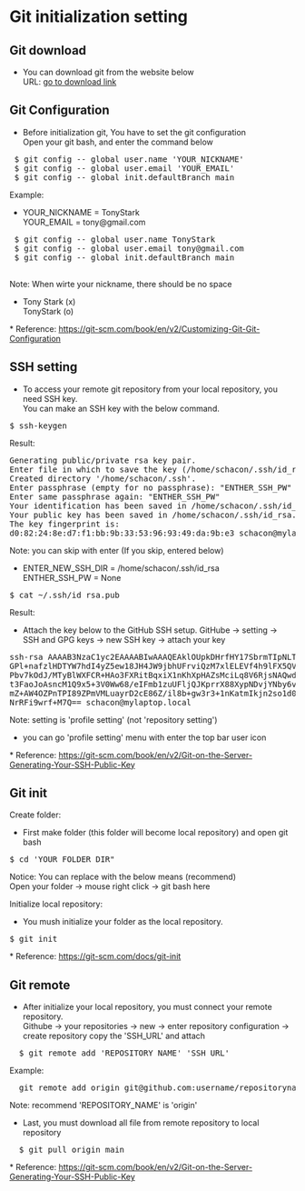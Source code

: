 # Git initialization setting


## Git download
- You can download git from the website below  
  URL: <a href="https://google.com" target="_blank">go to download link</a>  
 

## Git Configuration
- Before initialization git, You have to set the git configuration  
  Open your git bash, and enter the command below  
<pre>
 $ git config -- global user.name 'YOUR_NICKNAME'  
 $ git config -- global user.email 'YOUR_EMAIL'
 $ git config -- global init.defaultBranch main
</pre>

Example:  
- YOUR_NICKNAME = TonyStark  
  YOUR_EMAIL    = tony<spane>@</span>gmail.com  
<pre>
 $ git config -- global user.name TonyStark  
 $ git config -- global user.email tony@gmail.com
 $ git config -- global init.defaultBranch main

</pre>

Note: When wirte your nickname, there should be no space  
- Tony Stark (x)  
  TonyStark  (o)  

\* Reference: https://git-scm.com/book/en/v2/Customizing-Git-Git-Configuration

## SSH setting
- To access your remote git repository from your local repository, you need SSH key.  
  You can make an SSH key with the below command.  
<pre>
$ ssh-keygen
</pre>

Result:
<pre>
Generating public/private rsa key pair.
Enter file in which to save the key (/home/schacon/.ssh/id_rsa): "ENTER_NEW_SSH_DIR"
Created directory '/home/schacon/.ssh'.
Enter passphrase (empty for no passphrase): "ENTHER_SSH_PW"
Enter same passphrase again: "ENTHER_SSH_PW"
Your identification has been saved in /home/schacon/.ssh/id_rsa.
Your public key has been saved in /home/schacon/.ssh/id_rsa.pub.
The key fingerprint is:
d0:82:24:8e:d7:f1:bb:9b:33:53:96:93:49:da:9b:e3 schacon@mylaptop.local
</pre>

Note: you can skip with enter (If you skip, entered below)  
- ENTER_NEW_SSH_DIR = /home/schacon/.ssh/id_rsa  
  ENTHER_SSH_PW     = None  

<pre>
$ cat ~/.ssh/id_rsa.pub
</pre>

Result:  
- Attach the key below to the GitHub SSH setup.
  GitHube -> setting -> SSH and GPG keys -> new SSH key -> attach your key  
<pre>
ssh-rsa AAAAB3NzaC1yc2EAAAABIwAAAQEAklOUpkDHrfHY17SbrmTIpNLTGK9Tjom/BWDSU
GPl+nafzlHDTYW7hdI4yZ5ew18JH4JW9jbhUFrviQzM7xlELEVf4h9lFX5QVkbPppSwg0cda3
Pbv7kOdJ/MTyBlWXFCR+HAo3FXRitBqxiX1nKhXpHAZsMciLq8V6RjsNAQwdsdMFvSlVK/7XA
t3FaoJoAsncM1Q9x5+3V0Ww68/eIFmb1zuUFljQJKprrX88XypNDvjYNby6vw/Pb0rwert/En
mZ+AW4OZPnTPI89ZPmVMLuayrD2cE86Z/il8b+gw3r3+1nKatmIkjn2so1d01QraTlMqVSsbx
NrRFi9wrf+M7Q== schacon@mylaptop.local
</pre>

Note: setting is 'profile setting' (not 'repository setting')  
- you can go 'profile setting' menu with enter the top bar user icon   

\* Reference: <https://git-scm.com/book/en/v2/Git-on-the-Server-Generating-Your-SSH-Public-Key>


## Git init

Create folder: 
- First make folder (this folder will become local repository)
  and open git bash  
<pre>
$ cd 'YOUR_FOLDER_DIR"
</pre>
Notice: You can replace with the below means (recommend)  
  Open your folder -> mouse right click -> git bash here  

Initialize local repository:
- You mush initialize your folder as the local repository.  
<pre>
$ git init
</pre>

\* Reference: https://git-scm.com/docs/git-init


## Git remote
- After initialize your local repository, you must connect your remote repository.  
  Githube -> your repositories -> new -> enter repository configuration -> create repository
  copy the 'SSH_URL' and attach
<pre>
  $ git remote add 'REPOSITORY_NAME' 'SSH_URL'
</pre>
  
Example:
<pre>
  git remote add origin git@github.com:username/repositoryname.git
</pre>

Note: recommend 'REPOSITORY_NAME' is 'origin'

- Last, you must download all file from remote repository to local repository
<pre>
  $ git pull origin main
</pre>

\* Reference: <https://git-scm.com/book/en/v2/Git-on-the-Server-Generating-Your-SSH-Public-Key>




